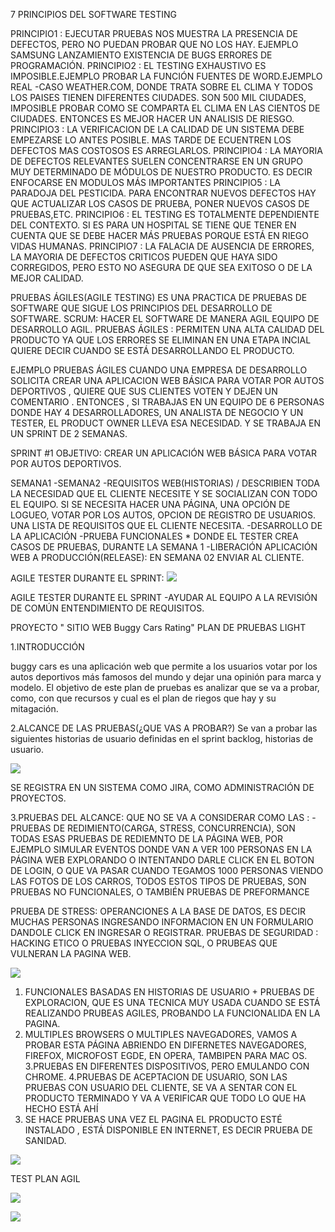 
7 PRINCIPIOS DEL SOFTWARE TESTING 

PRINCIPIO1 : EJECUTAR PRUEBAS NOS MUESTRA LA PRESENCIA DE DEFECTOS, PERO NO PUEDAN PROBAR QUE NO LOS HAY. EJEMPLO SAMSUNG LANZAMIENTO EXISTENCIA DE BUGS ERRORES DE PROGRAMACIÓN.
PRINCIPIO2 : EL TESTING EXHAUSTIVO ES IMPOSIBLE.EJEMPLO PROBAR LA FUNCIÓN FUENTES DE WORD.EJEMPLO REAL -CASO WEATHER.COM, DONDE TRATA SOBRE EL CLIMA Y TODOS LOS PAISES TIENEN DIFERENTES CIUDADES. SON 500 MIL CIUDADES, IMPOSIBLE PROBAR COMO SE COMPARTA EL CLIMA EN LAS CIENTOS DE CIUDADES. ENTONCES ES  MEJOR 
HACER UN ANALISIS DE RIESGO.
PRINCIPIO3 : LA VERIFICACION DE LA CALIDAD DE UN SISTEMA DEBE EMPEZARSE LO ANTES POSIBLE. MAS TARDE DE ECUENTREN LOS DEFECTOS MAS COSTOSOS ES ARREGLARLOS.
PRINCIPIO4 : LA MAYORIA DE DEFECTOS RELEVANTES SUELEN CONCENTRARSE EN UN GRUPO MUY DETERMINADO DE MÓDULOS DE NUESTRO PRODUCTO. ES DECIR ENFOCARSE EN MODULOS MÁS IMPORTANTES
PRINCIPIO5 : LA PARADOJA DEL PESTICIDA. PARA ENCONTRAR NUEVOS DEFECTOS HAY QUE ACTUALIZAR LOS CASOS DE PRUEBA, PONER NUEVOS CASOS DE PRUEBAS,ETC. 
PRINCIPIO6 : EL TESTING ES TOTALMENTE DEPENDIENTE DEL CONTEXTO. SI ES PARA UN HOSPITAL SE TIENE QUE TENER EN CUENTA QUE SE DEBE HACER MÁS PRUEBAS PORQUE ESTÁ EN RIEGO VIDAS HUMANAS.
PRINCIPIO7 : LA FALACIA DE AUSENCIA DE ERRORES, LA MAYORIA DE DEFECTOS CRITICOS PUEDEN QUE HAYA SIDO CORREGIDOS, PERO ESTO NO ASEGURA DE QUE SEA EXITOSO O DE LA MEJOR CALIDAD.


PRUEBAS ÁGILES(AGILE TESTING)
ES UNA PRACTICA DE PRUEBAS DE SOFTWARE QUE SIGUE LOS PRINCIPIOS DEL DESARROLLO DE SOFTWARE.
SCRUM: HACER EL SOFTWARE DE MANERA AGIL EQUIPO DE DESARROLLO AGIL.
PRUEBAS ÁGILES : PERMITEN UNA ALTA CALIDAD DEL PRODUCTO YA QUE LOS ERRORES SE ELIMINAN EN UNA ETAPA INCIAL QUIERE DECIR CUANDO SE ESTÁ DESARROLLANDO EL PRODUCTO.

EJEMPLO PRUEBAS ÁGILES 
CUANDO UNA EMPRESA DE DESARROLLO SOLICITA CREAR UNA APLICACION WEB BÁSICA PARA VOTAR POR AUTOS DEPORTIVOS , QUIERE QUE SUS CLIENTES VOTEN Y DEJEN UN COMENTARIO .
ENTONCES , SI TRABAJAS EN UN EQUIPO DE 6 PERSONAS DONDE HAY 4 DESARROLLADORES, UN ANALISTA DE NEGOCIO Y UN TESTER, EL PRODUCT OWNER LLEVA ESA NECESIDAD. Y SE TRABAJA EN UN SPRINT DE 2 SEMANAS.

SPRINT #1
OBJETIVO: CREAR UN APLICACIÓN WEB BÁSICA PARA VOTAR POR AUTOS DEPORTIVOS.

SEMANA1 -SEMANA2 
-REQUISITOS WEB(HISTORIAS) / DESCRIBIEN TODA LA NECESIDAD QUE EL CLIENTE NECESITE Y SE SOCIALIZAN CON TODO EL EQUIPO. SI SE NECESITA HACER UNA PÁGINA, UNA OPCIÓN DE LOGUEO, VOTAR POR LOS AUTOS, OPCION DE REGISTRO DE USUARIOS. UNA LISTA DE REQUISITOS QUE EL CLIENTE NECESITA.
-DESARROLLO DE LA APLICACIÓN
-PRUEBA FUNCIONALES * DONDE EL TESTER CREA CASOS DE PRUEBAS, DURANTE LA SEMANA 1 
-LIBERACIÓN APLICACIÓN WEB A PRODUCCIÓN(RELEASE): EN SEMANA 02 ENVIAR AL CLIENTE.

AGILE TESTER DURANTE EL SPRINT:
![](https://i.postimg.cc/W1HxHVKZ/sprint.png)

AGILE TESTER DURANTE EL SPRINT 
-AYUDAR AL EQUIPO A LA REVISIÓN DE COMÚN ENTENDIMIENTO DE REQUISITOS.


PROYECTO " SITIO WEB Buggy Cars Rating" PLAN DE PRUEBAS LIGHT 

1.INTRODUCCIÓN

buggy cars es una aplicación web que permite a los usuarios votar por los autos deportivos más famosos del mundo y dejar una opinión para marca y modelo. El objetivo de este plan de pruebas es analizar que se va a probar, como, con que recursos y cual es el plan de riegos que hay y su mitagación.

2.ALCANCE DE LAS PRUEBAS(¿QUE VAS A PROBAR?)
Se van a probar las siguientes historias de usuario definidas en el sprint backlog, historias de usuario.

![](https://i.postimg.cc/3xY6LTh8/Captura-de-pantalla-2022-06-21-190703.jpg)

SE REGISTRA EN UN SISTEMA COMO JIRA, COMO ADMINISTRACIÓN DE PROYECTOS.


3.PRUEBAS DEL ALCANCE: QUE NO SE VA A CONSIDERAR COMO LAS : 
-PRUEBAS DE REDIMIENTO(CARGA, STRESS, CONCURRENCIA), SON TODAS ESAS PRUEBAS DE REDIEMNTO DE LA PÁGINA WEB, POR EJEMPLO SIMULAR EVENTOS DONDE VAN A VER 100 PERSONAS EN LA PÁGINA WEB EXPLORANDO O INTENTANDO DARLE CLICK EN EL BOTON DE LOGIN, O QUE VA  PASAR CUANDO TEGAMOS 1000 PERSONAS VIENDO LAS FOTOS DE LOS CARROS, TODOS ESTOS TIPOS DE PRUEBAS, SON PRUEBAS NO FUNCIONALES, O TAMBIÉN PRUEBAS DE PREFORMANCE

PRUEBA DE STRESS: OPERANCIONES A LA BASE DE DATOS, ES DECIR MUCHAS PERSONAS INGRESANDO INFORMACION EN UN FORMULARIO DANDOLE CLICK EN INGRESAR O REGISTRAR.
PRUEBAS DE SEGURIDAD : HACKING ETICO O PRUEBAS INYECCION SQL, O PRUBEAS QUE VULNERAN LA PAGINA WEB.

![](https://i.postimg.cc/bN4t9yfM/Captura-de-pantalla-2022-06-21-191901.jpg)

1. FUNCIONALES BASADAS EN HISTORIAS DE USUARIO + PRUEBAS DE EXPLORACION, QUE ES UNA 
TECNICA MUY USADA CUANDO SE ESTÁ REALIZANDO PRUBEAS AGILES, PROBANDO LA FUNCIONALIDA EN LA PAGINA.
2. MULTIPLES BROWSERS O MULTIPLES NAVEGADORES, VAMOS A PROBAR ESTA PÁGINA ABRIENDO EN DIFERNETES NAVEGADORES, FIREFOX, MICROFOST EGDE, EN OPERA, TAMBIPEN PARA MAC OS.
3.PRUEBAS EN DIFERENTES DISPOSITIVOS, PERO EMULANDO CON CHROME.
4.PRUEBAS DE ACEPTACION DE USUARIO, SON LAS PRUEBAS CON USUARIO DEL CLIENTE, SE VA A SENTAR CON EL PRODUCTO TERMINADO Y VA A VERIFICAR QUE TODO LO QUE HA HECHO ESTÁ AHÍ
5. SE HACE PRUEBAS UNA VEZ EL PAGINA EL PRODUCTO ESTÉ INSTALADO , ESTÁ DISPONIBLE EN INTERNET, ES DECIR PRUEBA DE SANIDAD.

![](https://i.postimg.cc/htZcdrz1/Captura-de-pantalla-2022-06-21-193827.jpg)


TEST PLAN AGIL

![](https://i.postimg.cc/4xP5JRD6/test.png)

![](https://i.postimg.cc/VN287203/Captura-de-pantalla-2022-06-23-174230.jpg)